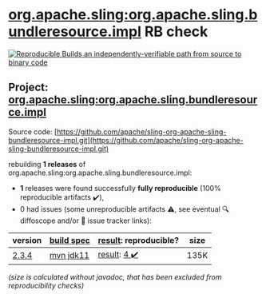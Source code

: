 [org.apache.sling:org.apache.sling.bundleresource.impl](https://search.maven.org/artifact/org.apache.sling/org.apache.sling.bundleresource.impl/) RB check
=======

[![Reproducible Builds](https://reproducible-builds.org/images/logos/rb.svg) an independently-verifiable path from source to binary code](https://reproducible-builds.org/)

## Project: [org.apache.sling:org.apache.sling.bundleresource.impl](https://search.maven.org/artifact/org.apache.sling/org.apache.sling.bundleresource.impl/)

Source code: [https://github.com/apache/sling-org-apache-sling-bundleresource-impl.git](https://github.com/apache/sling-org-apache-sling-bundleresource-impl.git)

rebuilding **1 releases** of org.apache.sling:org.apache.sling.bundleresource.impl:
- **1** releases were found successfully **fully reproducible** (100% reproducible artifacts :heavy_check_mark:),
- 0 had issues (some unreproducible artifacts :warning:, see eventual :mag: diffoscope and/or :memo: issue tracker links):

| version | [build spec](/BUILDSPEC.md) | [result](https://reproducible-builds.org/docs/jvm/): reproducible? | size |
| -- | --------- | ------ | -- |
| [2.3.4](https://search.maven.org/artifact/org.apache.sling/org.apache.sling.bundleresource.impl/2.3.4/pom) | [mvn jdk11](org.apache.sling.bundleresource.impl-2.3.4.buildspec) | [result](org.apache.sling.bundleresource.impl-2.3.4.buildinfo): [4 :heavy_check_mark: ](org.apache.sling.bundleresource.impl-2.3.4.buildcompare) | 135K |

<i>(size is calculated without javadoc, that has been excluded from reproducibility checks)</i>
